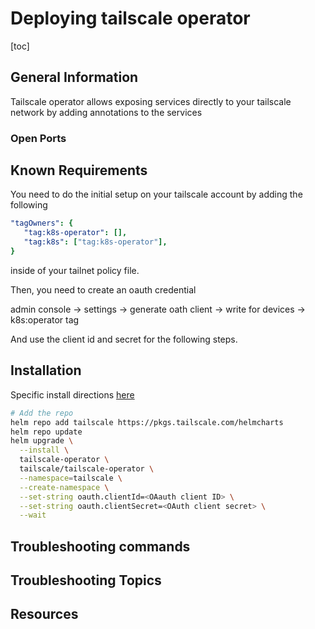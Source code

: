 # Deploying tailscale operator

[toc]

## General Information

Tailscale operator allows exposing services directly to your tailscale network by adding annotations to the services

### Open Ports


## Known Requirements

You need to do the initial setup on your tailscale account by adding the following

```yaml
"tagOwners": {
   "tag:k8s-operator": [],
   "tag:k8s": ["tag:k8s-operator"],
}
```
inside of your tailnet policy file.

Then, you need to create an oauth credential

admin console -> settings -> generate oath client -> write for devices -> k8s:operator tag

And use the client id and secret for the following steps.

## Installation

Specific install directions [here](https://tailscale.com/kb/1236/kubernetes-operator)

```bash
# Add the repo
helm repo add tailscale https://pkgs.tailscale.com/helmcharts
helm repo update
helm upgrade \
  --install \
  tailscale-operator \
  tailscale/tailscale-operator \
  --namespace=tailscale \
  --create-namespace \
  --set-string oauth.clientId=<OAauth client ID> \
  --set-string oauth.clientSecret=<OAuth client secret> \
  --wait
```
## Troubleshooting commands

## Troubleshooting Topics

## Resources